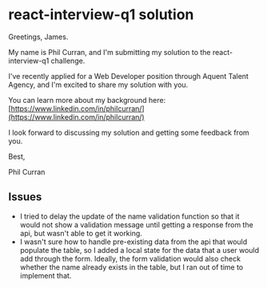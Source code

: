 # react-interview-q1 solution

Greetings, James.

My name is Phil Curran, and I'm submitting my solution to the react-interview-q1 challenge.

I've recently applied for a Web Developer position through Aquent Talent Agency, and I'm excited to share my solution with you.

You can learn more about my background here: [https://www.linkedin.com/in/philcurran/](https://www.linkedin.com/in/philcurran/)

I look forward to discussing my solution and getting some feedback from you.

Best,

Phil Curran

## Issues

- I tried to delay the update of the name validation function so that it would not show a validation message until getting a response from the api, but wasn't able to get it working.
- I wasn't sure how to handle pre-existing data from the api that would populate the table, so I added a local state for the data that a user would add through the form. Ideally, the form validation would also check whether the name already exists in the table, but I ran out of time to implement that.
